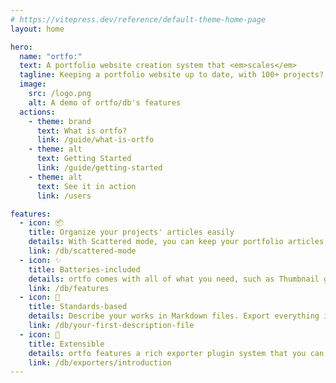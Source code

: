```yaml
---
# https://vitepress.dev/reference/default-theme-home-page
layout: home

hero:
  name: "ortfo:"
  text: A portfolio website creation system that <em>scales</em>
  tagline: Keeping a portfolio website up to date, with 100+ projects? Never been that easy.
  image:
    src: /logo.png
    alt: A demo of ortfo/db's features
  actions:
    - theme: brand
      text: What is ortfo?
      link: /guide/what-is-ortfo
    - theme: alt
      text: Getting Started
      link: /guide/getting-started
    - theme: alt
      text: See it in action
      link: /users

features:
  - icon: 📦
    title: Organize your projects' articles easily
    details: With Scattered mode, you can keep your portfolio articles in the same directory as your projects.
    link: /db/scattered-mode
  - icon: ✨
    title: Batteries-included
    details: ortfo comes with all of what you need, such as Thumbnail generation, Tags, Complex layouts, and plenty more.
    link: /db/features
  - icon: 📝
    title: Standards-based
    details: Describe your works in Markdown files. Export everything into a JSON file. It's future-proof.
    link: /db/your-first-description-file
  - icon: 🔧
    title: Extensible
    details: ortfo features a rich exporter plugin system that you can very easily tap into by writing a single YAML file.
    link: /db/exporters/introduction
---
```


